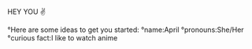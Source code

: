 HEY YOU ✌

°Here are some ideas to get you started:
°name:April 
°pronouns:She/Her
°curious fact:I like to watch anime
